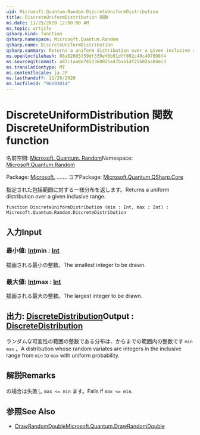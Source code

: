 ```yaml
---
uid: Microsoft.Quantum.Random.DiscreteUniformDistribution
title: DiscreteUniformDistribution 関数
ms.date: 11/25/2020 12:00:00 AM
ms.topic: article
qsharp.kind: function
qsharp.namespace: Microsoft.Quantum.Random
qsharp.name: DiscreteUniformDistribution
qsharp.summary: Returns a uniform distribution over a given inclusive range.
ms.openlocfilehash: 08a62805f59df339ef6b91dff802c40c407808f4
ms.sourcegitcommit: a87c1aa8e7453360025e47ba614f25b02ea84ec3
ms.translationtype: MT
ms.contentlocale: ja-JP
ms.lasthandoff: 11/26/2020
ms.locfileid: "96193014"
---
```

# <a name="discreteuniformdistribution-function"></a><span data-ttu-id="3e11c-102">DiscreteUniformDistribution 関数</span><span class="sxs-lookup"><span data-stu-id="3e11c-102">DiscreteUniformDistribution function</span></span>

<span data-ttu-id="3e11c-103">名前空間: [Microsoft. Quantum. Random](xref:Microsoft.Quantum.Random)</span><span class="sxs-lookup"><span data-stu-id="3e11c-103">Namespace: [Microsoft.Quantum.Random](xref:Microsoft.Quantum.Random)</span></span>

<span data-ttu-id="3e11c-104">Package: [Microsoft.](https://nuget.org/packages/Microsoft.Quantum.QSharp.Core) ....... コア</span><span class="sxs-lookup"><span data-stu-id="3e11c-104">Package: [Microsoft.Quantum.QSharp.Core](https://nuget.org/packages/Microsoft.Quantum.QSharp.Core)</span></span>


<span data-ttu-id="3e11c-105">指定された包括範囲に対する一様分布を返します。</span><span class="sxs-lookup"><span data-stu-id="3e11c-105">Returns a uniform distribution over a given inclusive range.</span></span>

```qsharp
function DiscreteUniformDistribution (min : Int, max : Int) : Microsoft.Quantum.Random.DiscreteDistribution
```


## <a name="input"></a><span data-ttu-id="3e11c-106">入力</span><span class="sxs-lookup"><span data-stu-id="3e11c-106">Input</span></span>

### <a name="min--int"></a><span data-ttu-id="3e11c-107">最小値: [Int](xref:microsoft.quantum.lang-ref.int)</span><span class="sxs-lookup"><span data-stu-id="3e11c-107">min : [Int](xref:microsoft.quantum.lang-ref.int)</span></span>

<span data-ttu-id="3e11c-108">描画される最小の整数。</span><span class="sxs-lookup"><span data-stu-id="3e11c-108">The smallest integer to be drawn.</span></span>


### <a name="max--int"></a><span data-ttu-id="3e11c-109">最大値: [Int](xref:microsoft.quantum.lang-ref.int)</span><span class="sxs-lookup"><span data-stu-id="3e11c-109">max : [Int](xref:microsoft.quantum.lang-ref.int)</span></span>

<span data-ttu-id="3e11c-110">描画される最大の整数。</span><span class="sxs-lookup"><span data-stu-id="3e11c-110">The largest integer to be drawn.</span></span>



## <a name="output--discretedistribution"></a><span data-ttu-id="3e11c-111">出力: [DiscreteDistribution](xref:Microsoft.Quantum.Random.DiscreteDistribution)</span><span class="sxs-lookup"><span data-stu-id="3e11c-111">Output : [DiscreteDistribution](xref:Microsoft.Quantum.Random.DiscreteDistribution)</span></span>

<span data-ttu-id="3e11c-112">ランダムな可変性の範囲の整数である分布は、からまでの範囲内の整数です `min` `max` 。</span><span class="sxs-lookup"><span data-stu-id="3e11c-112">A distribution whose random variates are integers in the inclusive range from `min` to `max` with uniform probability.</span></span>

## <a name="remarks"></a><span data-ttu-id="3e11c-113">解説</span><span class="sxs-lookup"><span data-stu-id="3e11c-113">Remarks</span></span>

<span data-ttu-id="3e11c-114">の場合は失敗し `max <= min` ます。</span><span class="sxs-lookup"><span data-stu-id="3e11c-114">Fails if `max <= min`.</span></span>

## <a name="see-also"></a><span data-ttu-id="3e11c-115">参照</span><span class="sxs-lookup"><span data-stu-id="3e11c-115">See Also</span></span>

- [<span data-ttu-id="3e11c-116">DrawRandomDouble</span><span class="sxs-lookup"><span data-stu-id="3e11c-116">Microsoft.Quantum.DrawRandomDouble</span></span>](xref:Microsoft.Quantum.DrawRandomDouble)